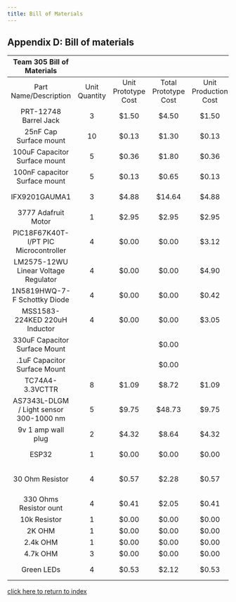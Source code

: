 ```yaml
---
title: Bill of Materials
---
```


## Appendix D: Bill of materials

|        Team 305 Bill of Materials       |               |                     |                      |                      |                       |                              |                        |             |                |          |                                    |           |              |            |         |                                 |
|:---------------------------------------:|:-------------:|:-------------------:|:--------------------:|:--------------------:|:---------------------:|:----------------------------:|:----------------------:|:-----------:|:--------------:|:--------:|:----------------------------------:|:---------:|:------------:|:----------:|:-------:|:-------------------------------:|
| Part Name/Description                   | Unit Quantity | Unit Prototype Cost | Total Prototype Cost | Unit Production Cost | Total Production Cost | Manufacturer                 | Manufacturer Part #    | Vendor Link | Datasheet Link | Supplier | Supplier Part #                    | # Ordered | Date Ordered | # Received | Surplus | Schematic Reference Designators |
| PRT-12748 Barrel Jack                   |             3 |               $1.50 |                $4.50 |                $1.50 |                 $4.50 | SparkFun                     | 474-PRT-12748          | Link Here   | N/A            | Mouser   | PRT-12748                          |         5 |    2/26/2023 |          5 |       2 | J13, J31                        |
| 25nF Cap Surface mount                  |            10 |               $0.13 |                $1.30 |                $0.13 |                 $1.30 | KEMET                        | CRCW080510K0JNEB       | Link Here   | Link Here      | Mouser   | 80-C0805C203K3GACTU                |         5 |    2/26/2023 |          3 |      -7 | C3,C4                           |
| 100uF Capacitor Surface mount           |             5 |               $0.36 |                $1.80 |                $0.36 |                 $1.81 | KEMET                        | C1210C107M8PAC7210     | Link Here   | Link Here      | Mouser   | 80-C1210C107M8P7210                |        10 |    2/26/2023 |            |      -5 | C2,C5                           |
| 100nF capacitor Surface mount           |             5 |               $0.13 |                $0.65 |                $0.13 |                 $0.65 | KEMET                        | C0805C104K5RAC7411     | Link Here   | Link Here      | Mouser   | 80-C0805C104K5RACLR                |         5 |    2/26/2023 |            |      -5 | C8                              |
| IFX9201GAUMA1                           |             3 |               $4.88 |               $14.64 |                $4.88 |                $14.64 | NTE Electronics              | IFX9201SGAUMA1         | Link Here   | Link Here      | Mouser   | 726-IFX9201SGAUMA1                 |         3 |    2/26/2023 |          5 |       2 | U1                              |
| 3777 Adafruit Motor                     |             1 |               $2.95 |                $2.95 |                $2.95 |                 $2.95 | Adafruit                     |                  3,777 | Link Here   | N/A            | Mouser   | 485-3777                           |         5 |    2/26/2023 |          5 |       4 | N/A                             |
| PIC18F67K40T-I/PT PIC Microcontroller   |             4 |               $0.00 |                $0.00 |                $3.12 |                $12.48 | Microchip Technology / Atmel | PIC18F67K40T-I/PT      | Link Here   | Link Here      | Mouser   | 579-PIC18F67K40TI/PT               |         0 |    2/26/2023 |          0 |      -4 | U3                              |
| LM2575-12WU Linear Voltage Regulator    |             4 |               $0.00 |                $0.00 |                $4.90 |                $19.60 | Microchip Technology         | LM2575S-3.3/NOPB       | Link Here   | Link Here      | Mouser   | 926-LM2575S-3.3/NOPB               |         0 |    2/26/2023 |          0 |      -4 | U2                              |
| 1N5819HWQ-7-F Schottky Diode            |             4 |               $0.00 |                $0.00 |                $0.42 |                 $1.68 | Diodes Incorporated          | 1N5819HWQ-7-F          | Link Here   | Link Here      | Mouser   | 621-1N5819HWQ-7-F                  |         0 |    2/26/2023 |          0 |      -4 | D1, D6,D7, D8, D9               |
| MSS1583-224KED 220uH Inductor           |             4 |               $0.00 |                $0.00 |                $3.05 |                $12.20 | Coilcraft                    | MSS1583-224KED         | Link Here   | Link Here      | Mouser   | 994-MSS1583-224KED                 |         0 |    2/26/2023 |          0 |      -4 | L1                              |
| 330uF Capacitor Surface Mount           |               |                     |                $0.00 |                      |                 $0.00 | Peralta                      | C0805C334J3RECAUTO7210 | Link Here   | N/A            | Peralta  | N/A                                | N/A       |    2/26/2023 | N/A        |       0 | C6                              |
| .1uF Capacitor Surface Mount            |               |                     |                $0.00 |                      |                 $0.00 | Peralta                      | C0805C104K5RAC7411     | Link Here   | N/A            | Peralta  | N/A                                | N/A       |    2/26/2023 | N/A        |       0 | C7                              |
| TC74A4-3.3VCTTR                         |             8 |               $1.09 |                $8.72 |                $1.09 |                 $8.72 | Micro Technology             | TC74A4-3.3VCTTR        | Link Here   | Link Here      | Digi-Key | TC74A4-3.3VCTCT-ND - Cut Tape (CT) |         8 |    2/26/2023 |          0 |      -8 | UMA1                            |
| AS7343L-DLGM / Light sensor 300-1000 nm |             5 |               $9.75 |               $48.73 |                $9.75 |                $48.73 | OSRAM                        | -                      | Link Here   | Link Here      | DIGIKEY  | 961-AS7343L-DLGMTR-ND              |           |    2/26/2023 |          0 |         | U5                              |
| 9v 1 amp wall plug                      |             2 |               $4.32 |                $8.64 |                $4.32 |                 $8.64 | Aclorol                      | B09YRGM86T             | Link Here   | N/A            | Amazon   | N/A                                |         2 |    2/26/2023 |          0 |      -2 | N/A                             |
| ESP32                                   |             1 |               $0.00 |                $0.00 |                $0.00 |                 $0.00 | Espressif Systems            | ESP 32                 | N/A         | Link Here      | Peralta  | N/A                                |         4 |    2/26/2023 |          4 |       3 | U4                              |
| 30 Ohm Resistor                         |             4 |               $0.57 |                $2.28 |                $0.57 |                 $2.28 | TE Connectivity / Holsworthy | 1-2176238-0            | Link Here   |                | Mouser   | 279-1-2176238-0                    |           |    2/26/2023 |          4 |       0 | R11,R14                         |
| 330 Ohms Resistor ount                  |             4 |               $0.41 |                $2.05 |                $0.41 |                 $2.05 | Panasonic                    | ERA-6AED331V           | Link Here   | Link Here      | Mouser   | 667-ERA-6AED331V                   |         5 |    2/26/2023 |          5 |       3 | R12,R13                         |
| 10k Resistor                            |             1 |               $0.00 |                $0.00 |                $0.00 |                 $0.00 | Peralta                      | N/A                    | N/A         | N/A            | N/A      | N/A                                | N/A       |    2/26/2023 | N/A        |       0 | R3                              |
| 2K OHM                                  |             1 |               $0.00 |                $0.00 |                $0.00 |                 $0.00 | Peralta                      | N/A                    | N/A         | N/A            | N/A      | N/A                                | N/A       | 2/26/2023    | N/A        |       0 | R4                              |
| 2.4k OHM                                |             1 |               $0.00 |                $0.00 |                $0.00 |                 $0.00 | Peralta                      | N/A                    | N/A         | N/A            | N/A      | N/A                                | N/A       | 2/26/2023    | N/A        |       0 | R5                              |
| 4.7k OHM                                |             3 |               $0.00 |                $0.00 |                $0.00 |                 $0.00 | Peralta                      | N/A                    | N/A         | N/A            | N/A      | N/A                                | N/A       | 2/26/2023    | N/A        |       0 | R9,R10,R15                      |
| Green LEDs                              |             4 |               $0.53 |                $2.12 |                $0.53 |                 $2.12 | Kingbright                   | APT2012ZGCK            | Link Here   | Link Here      | Mouser   | 604-APT2012ZGCK                    | N/A       | 2/26/2023    | N/A        |       0 | D2,D3,D4,D5                     |




[click here to return to index](/index)
